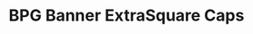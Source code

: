 ---
title: BPG Banner ExtraSquare Caps
transform: 1
desktop: http://fonts.ge/ka/font/716/BPG-Banner-ExtraSquare-Caps
---